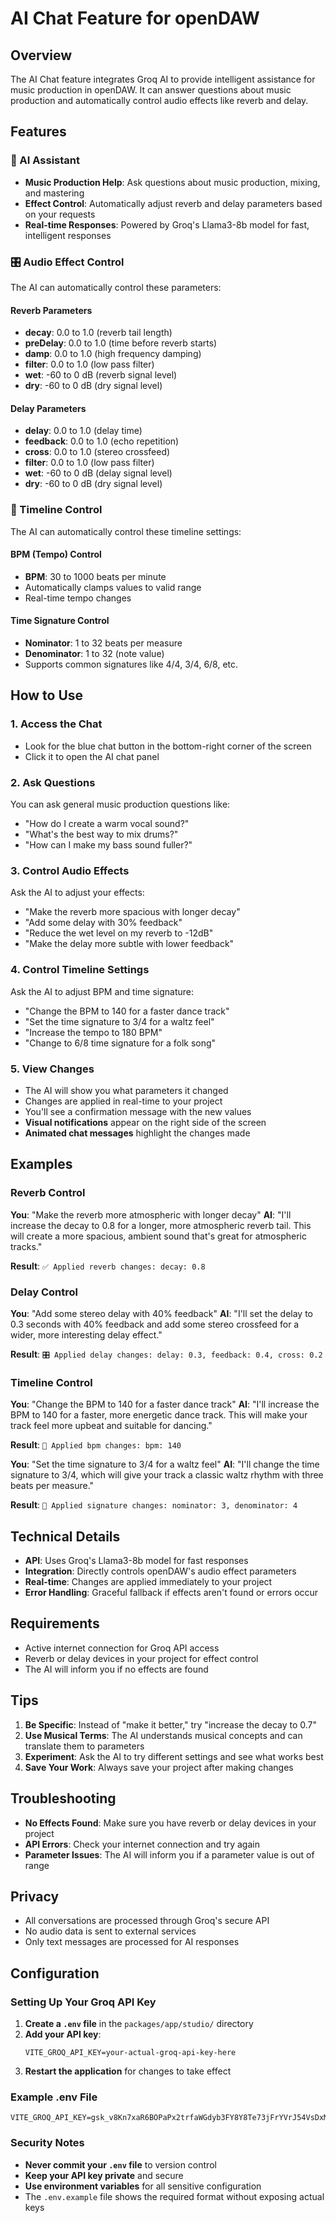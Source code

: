 # AI Chat Feature for openDAW

## Overview
The AI Chat feature integrates Groq AI to provide intelligent assistance for music production in openDAW. It can answer questions about music production and automatically control audio effects like reverb and delay.

## Features

### 🤖 AI Assistant
- **Music Production Help**: Ask questions about music production, mixing, and mastering
- **Effect Control**: Automatically adjust reverb and delay parameters based on your requests
- **Real-time Responses**: Powered by Groq's Llama3-8b model for fast, intelligent responses

### 🎛️ Audio Effect Control
The AI can automatically control these parameters:

#### Reverb Parameters
- **decay**: 0.0 to 1.0 (reverb tail length)
- **preDelay**: 0.0 to 1.0 (time before reverb starts)
- **damp**: 0.0 to 1.0 (high frequency damping)
- **filter**: 0.0 to 1.0 (low pass filter)
- **wet**: -60 to 0 dB (reverb signal level)
- **dry**: -60 to 0 dB (dry signal level)

#### Delay Parameters
- **delay**: 0.0 to 1.0 (delay time)
- **feedback**: 0.0 to 1.0 (echo repetition)
- **cross**: 0.0 to 1.0 (stereo crossfeed)
- **filter**: 0.0 to 1.0 (low pass filter)
- **wet**: -60 to 0 dB (delay signal level)
- **dry**: -60 to 0 dB (dry signal level)

### 🎵 Timeline Control
The AI can automatically control these timeline settings:

#### BPM (Tempo) Control
- **BPM**: 30 to 1000 beats per minute
- Automatically clamps values to valid range
- Real-time tempo changes

#### Time Signature Control
- **Nominator**: 1 to 32 beats per measure
- **Denominator**: 1 to 32 (note value)
- Supports common signatures like 4/4, 3/4, 6/8, etc.

## How to Use

### 1. Access the Chat
- Look for the blue chat button in the bottom-right corner of the screen
- Click it to open the AI chat panel

### 2. Ask Questions
You can ask general music production questions like:
- "How do I create a warm vocal sound?"
- "What's the best way to mix drums?"
- "How can I make my bass sound fuller?"

### 3. Control Audio Effects
Ask the AI to adjust your effects:
- "Make the reverb more spacious with longer decay"
- "Add some delay with 30% feedback"
- "Reduce the wet level on my reverb to -12dB"
- "Make the delay more subtle with lower feedback"

### 4. Control Timeline Settings
Ask the AI to adjust BPM and time signature:
- "Change the BPM to 140 for a faster dance track"
- "Set the time signature to 3/4 for a waltz feel"
- "Increase the tempo to 180 BPM"
- "Change to 6/8 time signature for a folk song"

### 5. View Changes
- The AI will show you what parameters it changed
- Changes are applied in real-time to your project
- You'll see a confirmation message with the new values
- **Visual notifications** appear on the right side of the screen
- **Animated chat messages** highlight the changes made

## Examples

### Reverb Control
**You**: "Make the reverb more atmospheric with longer decay"
**AI**: "I'll increase the decay to 0.8 for a longer, more atmospheric reverb tail. This will create a more spacious, ambient sound that's great for atmospheric tracks."

**Result**: `✅ Applied reverb changes: decay: 0.8`

### Delay Control
**You**: "Add some stereo delay with 40% feedback"
**AI**: "I'll set the delay to 0.3 seconds with 40% feedback and add some stereo crossfeed for a wider, more interesting delay effect."

**Result**: `🎛️ Applied delay changes: delay: 0.3, feedback: 0.4, cross: 0.2`

### Timeline Control
**You**: "Change the BPM to 140 for a faster dance track"
**AI**: "I'll increase the BPM to 140 for a faster, more energetic dance track. This will make your track feel more upbeat and suitable for dancing."

**Result**: `🎵 Applied bpm changes: bpm: 140`

**You**: "Set the time signature to 3/4 for a waltz feel"
**AI**: "I'll change the time signature to 3/4, which will give your track a classic waltz rhythm with three beats per measure."

**Result**: `🎵 Applied signature changes: nominator: 3, denominator: 4`

## Technical Details

- **API**: Uses Groq's Llama3-8b model for fast responses
- **Integration**: Directly controls openDAW's audio effect parameters
- **Real-time**: Changes are applied immediately to your project
- **Error Handling**: Graceful fallback if effects aren't found or errors occur

## Requirements

- Active internet connection for Groq API access
- Reverb or delay devices in your project for effect control
- The AI will inform you if no effects are found

## Tips

1. **Be Specific**: Instead of "make it better," try "increase the decay to 0.7"
2. **Use Musical Terms**: The AI understands musical concepts and can translate them to parameters
3. **Experiment**: Ask the AI to try different settings and see what works best
4. **Save Your Work**: Always save your project after making changes

## Troubleshooting

- **No Effects Found**: Make sure you have reverb or delay devices in your project
- **API Errors**: Check your internet connection and try again
- **Parameter Issues**: The AI will inform you if a parameter value is out of range

## Privacy

- All conversations are processed through Groq's secure API
- No audio data is sent to external services
- Only text messages are processed for AI responses

## Configuration

### Setting Up Your Groq API Key

1. **Create a `.env` file** in the `packages/app/studio/` directory
2. **Add your API key**:
   ```
   VITE_GROQ_API_KEY=your-actual-groq-api-key-here
   ```
3. **Restart the application** for changes to take effect

### Example .env File
```
VITE_GROQ_API_KEY=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
```

### Security Notes
- **Never commit your `.env` file** to version control
- **Keep your API key private** and secure
- **Use environment variables** for all sensitive configuration
- The `.env.example` file shows the required format without exposing actual keys
